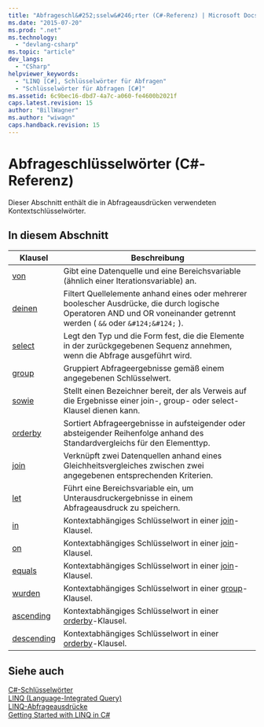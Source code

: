```yaml
---
title: "Abfrageschl&#252;sselw&#246;rter (C#-Referenz) | Microsoft Docs"
ms.date: "2015-07-20"
ms.prod: ".net"
ms.technology: 
  - "devlang-csharp"
ms.topic: "article"
dev_langs: 
  - "CSharp"
helpviewer_keywords: 
  - "LINQ [C#], Schlüsselwörter für Abfragen"
  - "Schlüsselwörter für Abfragen [C#]"
ms.assetid: 6c9bec16-dbd7-4a7c-a060-fe4600b2021f
caps.latest.revision: 15
author: "BillWagner"
ms.author: "wiwagn"
caps.handback.revision: 15
---
```

# Abfrageschl&#252;sselw&#246;rter (C#-Referenz)
Dieser Abschnitt enthält die in Abfrageausdrücken verwendeten Kontextschlüsselwörter.  
  
## In diesem Abschnitt  
  
|Klausel|Beschreibung|  
|-------------|------------------|  
|[von](../../../csharp/language-reference/keywords/from-clause.md)|Gibt eine Datenquelle und eine Bereichsvariable \(ähnlich einer Iterationsvariable\) an.|  
|[deinen](../../../csharp/language-reference/keywords/where-clause.md)|Filtert Quellelemente anhand eines oder mehrerer boolescher Ausdrücke, die durch logische Operatoren AND und OR voneinander getrennt werden \( `&&` oder `&#124;&#124;` \).|  
|[select](../../../csharp/language-reference/keywords/select-clause.md)|Legt den Typ und die Form fest, die die Elemente in der zurückgegebenen Sequenz annehmen, wenn die Abfrage ausgeführt wird.|  
|[group](../../../csharp/language-reference/keywords/group-clause.md)|Gruppiert Abfrageergebnisse gemäß einem angegebenen Schlüsselwert.|  
|[sowie](../../../csharp/language-reference/keywords/into.md)|Stellt einen Bezeichner bereit, der als Verweis auf die Ergebnisse einer join\-, group\- oder select\-Klausel dienen kann.|  
|[orderby](../../../csharp/language-reference/keywords/orderby-clause.md)|Sortiert Abfrageergebnisse in aufsteigender oder absteigender Reihenfolge anhand des Standardvergleichs für den Elementtyp.|  
|[join](../../../csharp/language-reference/keywords/join-clause.md)|Verknüpft zwei Datenquellen anhand eines Gleichheitsvergleiches zwischen zwei angegebenen entsprechenden Kriterien.|  
|[let](../../../csharp/language-reference/keywords/let-clause.md)|Führt eine Bereichsvariable ein, um Unterausdruckergebnisse in einem Abfrageausdruck zu speichern.|  
|[in](../../../csharp/language-reference/keywords/in.md)|Kontextabhängiges Schlüsselwort in einer [join](../../../csharp/language-reference/keywords/join-clause.md)\-Klausel.|  
|[on](../../../csharp/language-reference/keywords/on.md)|Kontextabhängiges Schlüsselwort in einer [join](../../../csharp/language-reference/keywords/join-clause.md)\-Klausel.|  
|[equals](../../../csharp/language-reference/keywords/equals.md)|Kontextabhängiges Schlüsselwort in einer [join](../../../csharp/language-reference/keywords/join-clause.md)\-Klausel.|  
|[wurden](../../../csharp/language-reference/keywords/by.md)|Kontextabhängiges Schlüsselwort in einer [group](../../../csharp/language-reference/keywords/group-clause.md)\-Klausel.|  
|[ascending](../../../csharp/language-reference/keywords/ascending.md)|Kontextabhängiges Schlüsselwort in einer [orderby](../../../csharp/language-reference/keywords/orderby-clause.md)\-Klausel.|  
|[descending](../../../csharp/language-reference/keywords/descending.md)|Kontextabhängiges Schlüsselwort in einer [orderby](../../../csharp/language-reference/keywords/orderby-clause.md)\-Klausel.|  
  
## Siehe auch  
 [C\#\-Schlüsselwörter](../../../csharp/language-reference/keywords/index.md)   
 [LINQ \(Language\-Integrated Query\)](../Topic/LINQ%20\(Language-Integrated%20Query\).md)   
 [LINQ\-Abfrageausdrücke](../../../csharp/programming-guide/linq-query-expressions/index.md)   
 [Getting Started with LINQ in C\#](../../../csharp/programming-guide/concepts/linq/getting-started-with-linq.md)